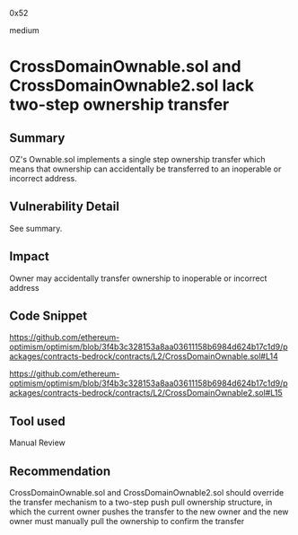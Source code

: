 0x52

medium

# CrossDomainOwnable.sol and CrossDomainOwnable2.sol lack two-step ownership transfer

## Summary

OZ's Ownable.sol implements a single step ownership transfer which means that ownership can accidentally be transferred to an inoperable or incorrect address.

## Vulnerability Detail

See summary.

## Impact

Owner may accidentally transfer ownership to inoperable or incorrect address

## Code Snippet

https://github.com/ethereum-optimism/optimism/blob/3f4b3c328153a8aa03611158b6984d624b17c1d9/packages/contracts-bedrock/contracts/L2/CrossDomainOwnable.sol#L14

https://github.com/ethereum-optimism/optimism/blob/3f4b3c328153a8aa03611158b6984d624b17c1d9/packages/contracts-bedrock/contracts/L2/CrossDomainOwnable2.sol#L15

## Tool used

Manual Review

## Recommendation

CrossDomainOwnable.sol and CrossDomainOwnable2.sol should override the transfer mechanism to a two-step push pull ownership structure, in which the current owner pushes the transfer to the new owner and the new owner must manually pull the ownership to confirm the transfer
